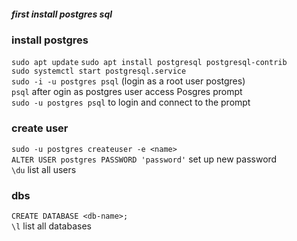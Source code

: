 ##### first install postgres sql <br/>

### install postgres
```sudo apt update```
```sudo apt install postgresql postgresql-contrib``` <br/>
```sudo systemctl start postgresql.service``` <br/>
```sudo -i -u postgres psql``` (login as a root user postgres) <br/>
```psql``` after ogin as postgres user access Posgres prompt <br/>
```sudo -u postgres psql``` to login and connect to the prompt <br/>

### create user
```sudo -u postgres createuser -e <name>```<br/>
```ALTER USER postgres PASSWORD 'password'``` set up new password<br/>
```\du``` list all users <br/>


### dbs
```CREATE DATABASE <db-name>;``` <br/>
``` \l ``` list all databases <br/>
